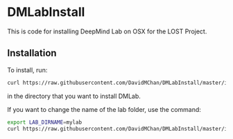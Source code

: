 # DMLabInstall

This is code for installing DeepMind Lab on OSX for the LOST Project.

## Installation

To install, run:
```bash
curl https://raw.githubusercontent.com/DavidMChan/DMLabInstall/master/install_lab.sh | bash
```
in the directory that you want to install DMLab.

If you want to change the name of the lab folder, use the command:
```bash
export LAB_DIRNAME=mylab 
curl https://raw.githubusercontent.com/DavidMChan/DMLabInstall/master/install_lab.sh | bash
```
